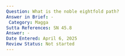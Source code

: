 ```yaml
---
Question: What is the noble eightfold path?
Answer in Brief: -
 Category: Magga
Sutta References: SN 45.8
Answer: -
Date Entered: April 6, 2025
Review Status: Not started
---
```

